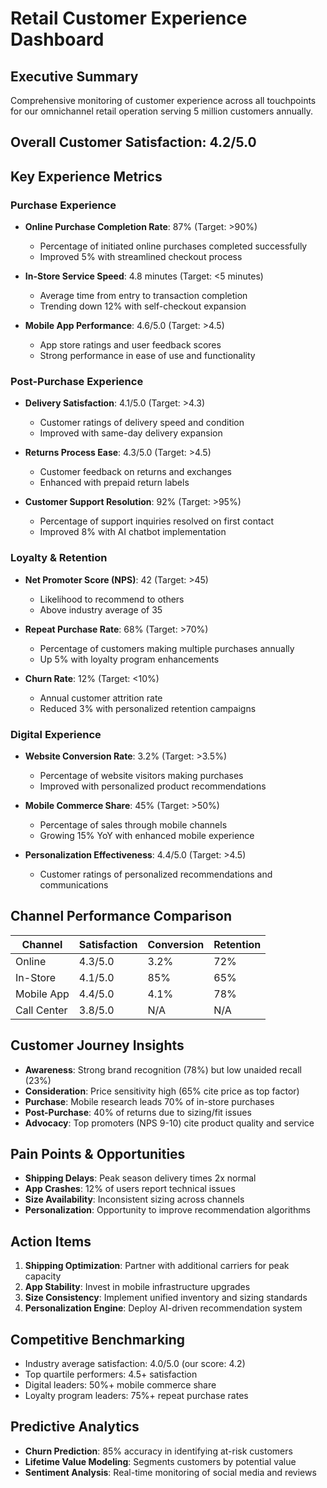 # Retail Customer Experience Dashboard

## Executive Summary
Comprehensive monitoring of customer experience across all touchpoints for our omnichannel retail operation serving 5 million customers annually.

## Overall Customer Satisfaction: 4.2/5.0

## Key Experience Metrics

### Purchase Experience
- **Online Purchase Completion Rate**: 87% (Target: >90%)
  - Percentage of initiated online purchases completed successfully
  - Improved 5% with streamlined checkout process

- **In-Store Service Speed**: 4.8 minutes (Target: <5 minutes)
  - Average time from entry to transaction completion
  - Trending down 12% with self-checkout expansion

- **Mobile App Performance**: 4.6/5.0 (Target: >4.5)
  - App store ratings and user feedback scores
  - Strong performance in ease of use and functionality

### Post-Purchase Experience
- **Delivery Satisfaction**: 4.1/5.0 (Target: >4.3)
  - Customer ratings of delivery speed and condition
  - Improved with same-day delivery expansion

- **Returns Process Ease**: 4.3/5.0 (Target: >4.5)
  - Customer feedback on returns and exchanges
  - Enhanced with prepaid return labels

- **Customer Support Resolution**: 92% (Target: >95%)
  - Percentage of support inquiries resolved on first contact
  - Improved 8% with AI chatbot implementation

### Loyalty & Retention
- **Net Promoter Score (NPS)**: 42 (Target: >45)
  - Likelihood to recommend to others
  - Above industry average of 35

- **Repeat Purchase Rate**: 68% (Target: >70%)
  - Percentage of customers making multiple purchases annually
  - Up 5% with loyalty program enhancements

- **Churn Rate**: 12% (Target: <10%)
  - Annual customer attrition rate
  - Reduced 3% with personalized retention campaigns

### Digital Experience
- **Website Conversion Rate**: 3.2% (Target: >3.5%)
  - Percentage of website visitors making purchases
  - Improved with personalized product recommendations

- **Mobile Commerce Share**: 45% (Target: >50%)
  - Percentage of sales through mobile channels
  - Growing 15% YoY with enhanced mobile experience

- **Personalization Effectiveness**: 4.4/5.0 (Target: >4.5)
  - Customer ratings of personalized recommendations and communications

## Channel Performance Comparison

| Channel | Satisfaction | Conversion | Retention |
|---------|--------------|------------|-----------|
| Online | 4.3/5.0 | 3.2% | 72% |
| In-Store | 4.1/5.0 | 85% | 65% |
| Mobile App | 4.4/5.0 | 4.1% | 78% |
| Call Center | 3.8/5.0 | N/A | N/A |

## Customer Journey Insights
- **Awareness**: Strong brand recognition (78%) but low unaided recall (23%)
- **Consideration**: Price sensitivity high (65% cite price as top factor)
- **Purchase**: Mobile research leads 70% of in-store purchases
- **Post-Purchase**: 40% of returns due to sizing/fit issues
- **Advocacy**: Top promoters (NPS 9-10) cite product quality and service

## Pain Points & Opportunities
- **Shipping Delays**: Peak season delivery times 2x normal
- **App Crashes**: 12% of users report technical issues
- **Size Availability**: Inconsistent sizing across channels
- **Personalization**: Opportunity to improve recommendation algorithms

## Action Items
1. **Shipping Optimization**: Partner with additional carriers for peak capacity
2. **App Stability**: Invest in mobile infrastructure upgrades
3. **Size Consistency**: Implement unified inventory and sizing standards
4. **Personalization Engine**: Deploy AI-driven recommendation system

## Competitive Benchmarking
- Industry average satisfaction: 4.0/5.0 (our score: 4.2)
- Top quartile performers: 4.5+ satisfaction
- Digital leaders: 50%+ mobile commerce share
- Loyalty program leaders: 75%+ repeat purchase rates

## Predictive Analytics
- **Churn Prediction**: 85% accuracy in identifying at-risk customers
- **Lifetime Value Modeling**: Segments customers by potential value
- **Sentiment Analysis**: Real-time monitoring of social media and reviews